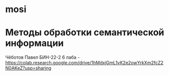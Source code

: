 # mosi
# Методы обработки семантической информации
Чёботов Павел БИН-22-2
6 лаба -  https://colab.research.google.com/drive/1hMdxjGmL1vK2e2owYrkXm2fcZ2N0AKeZ?usp=sharing
